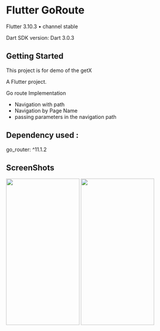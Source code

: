 
# Flutter GoRoute


Flutter 3.10.3 • channel stable

Dart SDK version: Dart 3.0.3

## Getting Started

This project is for demo of the getX 

A Flutter project.

Go route Implementation
* Navigation with path
* Navigation by Page Name
* passing parameters in the navigation path


## Dependency used :
  go_router: ^11.1.2


## ScreenShots

<img src="https://github.com/ketan7055/go_route/assets/33648294/fe0563cb-dee9-488f-8c1e-bbd710d691d7.png" width="200" height="400" />  

<img src="https://github.com/ketan7055/go_route/assets/33648294/9c426cad-72ca-4ee0-905b-5450da1bffb3.png" width="200" height="400" />  
 




